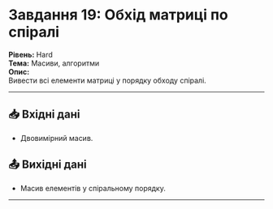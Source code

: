# Завдання 19: Обхід матриці по спіралі
**Рівень:** Hard  
**Тема:** Масиви, алгоритми  
**Опис:**  
Вивести всі елементи матриці у порядку обходу спіралі.

---
## 📥 Вхідні дані
- Двовимірний масив.

## 📤 Вихідні дані
- Масив елементів у спіральному порядку.

---